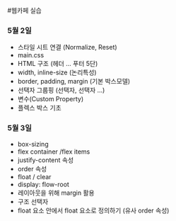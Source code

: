 #웹카페 실습

### 5월 2일

- 스타일 시트 연결 (Normalize, Reset)
- main.css
- HTML 구조 (헤더 ... 푸터 5단)
- width, inline-size (논리특성)
- border, padding, margin (기본 박스모델)
- 선택자 그룹핑 (선택자, 선택자 ...)
- 변수(Custom Property)
- 플렉스 박스 기초

### 5월 3일

  - box-sizing
  - flex container /flex items
  - justify-content 속성
  - order 속성
  - float / clear
  - display: flow-root
  - 레이아웃을 위해 margin 활용
  - 구조 선택자
  - float 요소 안에서 float 요소로 정의하기 (유사 order 속성)